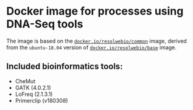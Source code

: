 # Docker image for processes using DNA-Seq tools

The image is based on the [`docker.io/resolwebio/common`](
https://hub.docker.com/r/resolwebio/common/) image, derived from the
`ubuntu-18.04` version of [`docker.io/resolwebio/base`](
https://hub.docker.com/r/resolwebio/base/) image.

Included bioinformatics tools:
------------------------------
* CheMut
* GATK (4.0.2.1)
* LoFreq (2.1.3.1)
* Primerclip (v180308)
